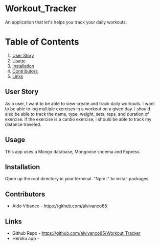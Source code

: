 # Workout_Tracker

An application that let's helps you track your daily workouts. 

# Table of Contents
1. [User Story](#User-Story)
2. [Usage](#Usage)
3. [Installation](#Installation)
4. [Contributors](#Contributors)
5. [Links](#Links)


## User Story

As a user, I want to be able to view create and track daily workouts. I want to be able to log multiple exercises in a workout on a given day. I should also be able to track the name, type, weight, sets, reps, and duration of exercise. If the exercise is a cardio exercise, I should be able to track my distance traveled.


## Usage

This app uses a Mongo database, Mongoose shcema and Express. 

## Installation

Open up the root directory in your terminal. "Npm i" to install packages. 

## Contributors
* Aldo Vibanco - https://github.com/alvivanco85

## Links
* Github Repo - https://github.com/alvivanco85/Workout_Tracker
* Heroku app - 